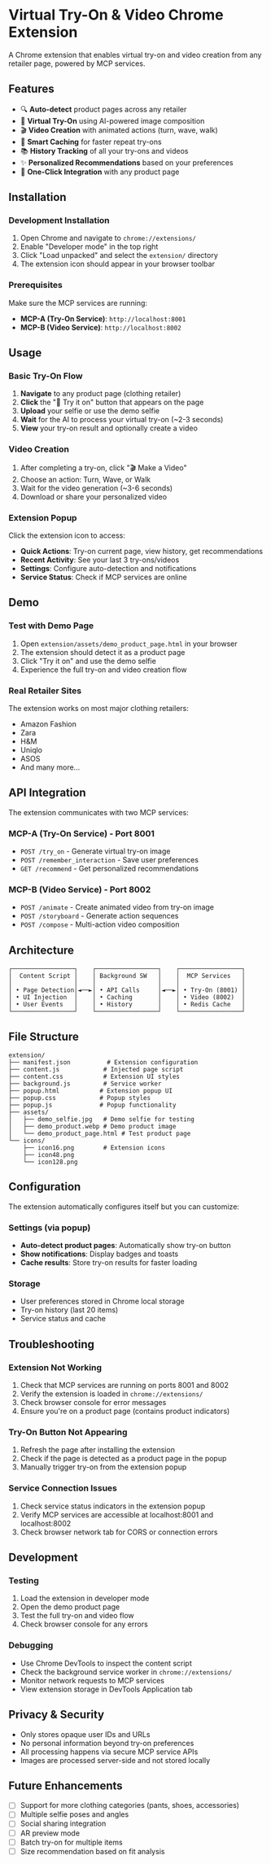 # Virtual Try-On & Video Chrome Extension

A Chrome extension that enables virtual try-on and video creation from any retailer page, powered by MCP services.

## Features

- 🔍 **Auto-detect** product pages across any retailer
- 👕 **Virtual Try-On** using AI-powered image composition
- 🎬 **Video Creation** with animated actions (turn, wave, walk)
- 💾 **Smart Caching** for faster repeat try-ons
- 📚 **History Tracking** of all your try-ons and videos
- ✨ **Personalized Recommendations** based on your preferences
- 🎯 **One-Click Integration** with any product page

## Installation

### Development Installation

1. Open Chrome and navigate to `chrome://extensions/`
2. Enable "Developer mode" in the top right
3. Click "Load unpacked" and select the `extension/` directory
4. The extension icon should appear in your browser toolbar

### Prerequisites

Make sure the MCP services are running:
- **MCP-A (Try-On Service)**: `http://localhost:8001`
- **MCP-B (Video Service)**: `http://localhost:8002`

## Usage

### Basic Try-On Flow

1. **Navigate** to any product page (clothing retailer)
2. **Click** the "👕 Try it on" button that appears on the page
3. **Upload** your selfie or use the demo selfie
4. **Wait** for the AI to process your virtual try-on (~2-3 seconds)
5. **View** your try-on result and optionally create a video

### Video Creation

1. After completing a try-on, click "🎬 Make a Video"
2. Choose an action: Turn, Wave, or Walk
3. Wait for the video generation (~3-6 seconds)
4. Download or share your personalized video

### Extension Popup

Click the extension icon to access:
- **Quick Actions**: Try-on current page, view history, get recommendations
- **Recent Activity**: See your last 3 try-ons/videos
- **Settings**: Configure auto-detection and notifications
- **Service Status**: Check if MCP services are online

## Demo

### Test with Demo Page

1. Open `extension/assets/demo_product_page.html` in your browser
2. The extension should detect it as a product page
3. Click "Try it on" and use the demo selfie
4. Experience the full try-on and video creation flow

### Real Retailer Sites

The extension works on most major clothing retailers:
- Amazon Fashion
- Zara
- H&M
- Uniqlo
- ASOS
- And many more...

## API Integration

The extension communicates with two MCP services:

### MCP-A (Try-On Service) - Port 8001
- `POST /try_on` - Generate virtual try-on image
- `POST /remember_interaction` - Save user preferences
- `GET /recommend` - Get personalized recommendations

### MCP-B (Video Service) - Port 8002
- `POST /animate` - Create animated video from try-on image
- `POST /storyboard` - Generate action sequences
- `POST /compose` - Multi-action video composition

## Architecture

```
┌─────────────────┐    ┌─────────────────┐    ┌─────────────────┐
│  Content Script │    │ Background SW   │    │  MCP Services   │
│                 │    │                 │    │                 │
│ • Page Detection│◄──►│ • API Calls     │◄──►│ • Try-On (8001) │
│ • UI Injection  │    │ • Caching       │    │ • Video (8002)  │
│ • User Events   │    │ • History       │    │ • Redis Cache   │
└─────────────────┘    └─────────────────┘    └─────────────────┘
```

## File Structure

```
extension/
├── manifest.json          # Extension configuration
├── content.js            # Injected page script
├── content.css           # Extension UI styles
├── background.js         # Service worker
├── popup.html           # Extension popup UI
├── popup.css            # Popup styles
├── popup.js             # Popup functionality
├── assets/
│   ├── demo_selfie.jpg   # Demo selfie for testing
│   ├── demo_product.webp # Demo product image
│   └── demo_product_page.html # Test product page
└── icons/
    ├── icon16.png        # Extension icons
    ├── icon48.png
    └── icon128.png
```

## Configuration

The extension automatically configures itself but you can customize:

### Settings (via popup)
- **Auto-detect product pages**: Automatically show try-on button
- **Show notifications**: Display badges and toasts
- **Cache results**: Store try-on results for faster loading

### Storage
- User preferences stored in Chrome local storage
- Try-on history (last 20 items)
- Service status and cache

## Troubleshooting

### Extension Not Working
1. Check that MCP services are running on ports 8001 and 8002
2. Verify the extension is loaded in `chrome://extensions/`
3. Check browser console for error messages
4. Ensure you're on a product page (contains product indicators)

### Try-On Button Not Appearing
1. Refresh the page after installing the extension
2. Check if the page is detected as a product page in the popup
3. Manually trigger try-on from the extension popup

### Service Connection Issues
1. Check service status indicators in the extension popup
2. Verify MCP services are accessible at localhost:8001 and localhost:8002
3. Check browser network tab for CORS or connection errors

## Development

### Testing
1. Load the extension in developer mode
2. Open the demo product page
3. Test the full try-on and video flow
4. Check browser console for any errors

### Debugging
- Use Chrome DevTools to inspect the content script
- Check the background service worker in `chrome://extensions/`
- Monitor network requests to MCP services
- View extension storage in DevTools Application tab

## Privacy & Security

- Only stores opaque user IDs and URLs
- No personal information beyond try-on preferences
- All processing happens via secure MCP service APIs
- Images are processed server-side and not stored locally

## Future Enhancements

- [ ] Support for more clothing categories (pants, shoes, accessories)
- [ ] Multiple selfie poses and angles
- [ ] Social sharing integration
- [ ] AR preview mode
- [ ] Batch try-on for multiple items
- [ ] Size recommendation based on fit analysis
